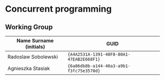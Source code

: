 # Concurrent programming

## Working Group

| Name Surname (initials) | GUID                                     |
| ----------------------- | ---------------------------------------- |
| Radoslaw Sobolewski     | `{A4A2531A-1391-48F8-80A1-47EAB2E668F1}` |
| Agnieszka Stasiak       | `{6a06db8b-a144-40a3-a9b1-f3fc75e3570d}` |
